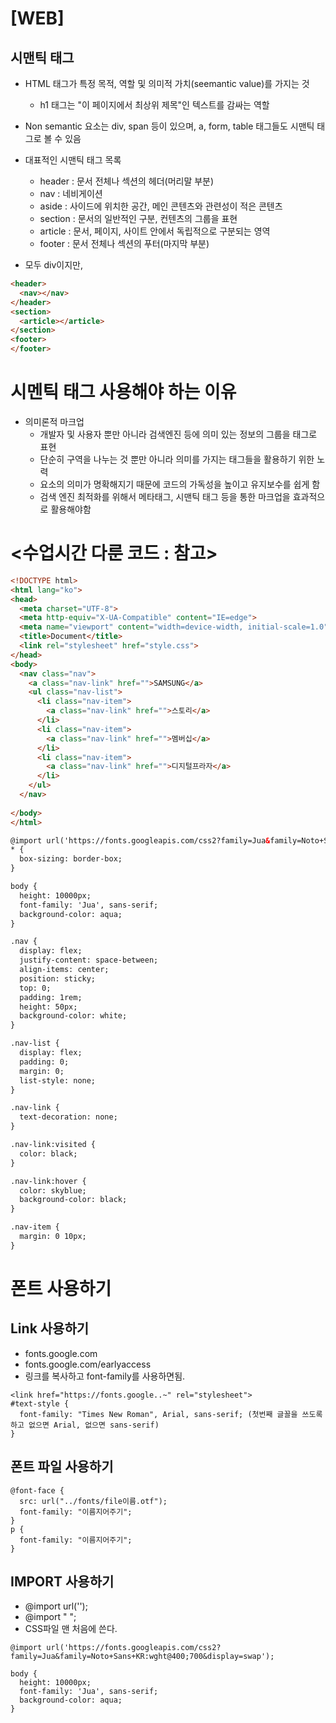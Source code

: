 # [WEB]

## 시맨틱 태그

- HTML 태그가 특정 목적, 역할 및 의미적 가치(seemantic value)를 가지는 것
  - h1 태그는 "이 페이지에서 최상위 제목"인 텍스트를 감싸는 역할 

- Non semantic 요소는 div, span 등이 있으며, a, form, table 태그들도 시맨틱 태그로 볼 수 있음
- 대표적인 시맨틱 태그 목록
  - header : 문서 전체나 섹션의 헤더(머리말 부분)
  - nav : 네비게이션
  - aside : 사이드에 위치한 공간, 메인 콘텐츠와 관련성이 적은 콘텐츠
  - section : 문서의 일반적인 구분, 컨텐츠의 그룹을 표현
  - article : 문서, 페이지, 사이트 안에서 독립적으로 구분되는 영역
  - footer : 문서 전체나 섹션의 푸터(마지막 부분)
- 모두 div이지만,

```html
<header>
  <nav></nav> 
</header>
<section>
  <article></article> 
</section>
<footer>
</footer>
```

# 시멘틱 태그 사용해야 하는 이유

- 의미론적 마크업
  - 개발자 및 사용자 뿐만 아니라 검색엔진 등에 의미 있는 정보의 그룹을 태그로 표현
  - 단순히 구역을 나누는 것 뿐만 아니라 의미를 가지는 태그들을 활용하기 위한 노력
  - 요소의 의미가 명확해지기 때문에 코드의 가독성을 높이고 유지보수를 쉽게 함
  - 검색 엔진 최적화를 위해서 메타태그, 시맨틱 태그 등을 통한 마크업을 효과적으로 활용해야함

# <수업시간 다룬 코드 : 참고>

```html
<!DOCTYPE html>
<html lang="ko">
<head>
  <meta charset="UTF-8">
  <meta http-equiv="X-UA-Compatible" content="IE=edge">
  <meta name="viewport" content="width=device-width, initial-scale=1.0">
  <title>Document</title>
  <link rel="stylesheet" href="style.css">
</head>
<body>
  <nav class="nav">
    <a class="nav-link" href="">SAMSUNG</a>
    <ul class="nav-list">
      <li class="nav-item">
        <a class="nav-link" href="">스토리</a>
      </li>
      <li class="nav-item">
        <a class="nav-link" href="">멤버십</a>
      </li>
      <li class="nav-item">
        <a class="nav-link" href="">디지털프라자</a>
      </li>
    </ul>
  </nav>
  
</body>
</html>

@import url('https://fonts.googleapis.com/css2?family=Jua&family=Noto+Sans+KR:wght@400;700&display=swap');
* {
  box-sizing: border-box;
}

body {
  height: 10000px;
  font-family: 'Jua', sans-serif;
  background-color: aqua;
}

.nav { 
  display: flex;
  justify-content: space-between;
  align-items: center;
  position: sticky;
  top: 0;
  padding: 1rem;
  height: 50px;
  background-color: white;
}

.nav-list {
  display: flex;
  padding: 0;
  margin: 0;
  list-style: none;
}

.nav-link {
  text-decoration: none;
}

.nav-link:visited {
  color: black;
}

.nav-link:hover {
  color: skyblue;
  background-color: black;
}

.nav-item {
  margin: 0 10px;
}
```

# 폰트 사용하기

## Link 사용하기

- fonts.google.com
- fonts.google.com/earlyaccess
- 링크를 복사하고 font-family를 사용하면됨.

```
<link href="https://fonts.google..~" rel="stylesheet">
#text-style {
  font-family: "Times New Roman", Arial, sans-serif; (첫번째 글꼴을 쓰도록 하고 없으면 Arial, 없으면 sans-serif)
}
```

## 폰트 파일 사용하기

```
@font-face {
  src: url("../fonts/file이름.otf");
  font-family: "이름지어주기";
}
p {
  font-family: "이름지어주기";
}
```

## IMPORT 사용하기

- @import url('');
- @import " ";
- CSS파일 맨 처음에 쓴다.

```
@import url('https://fonts.googleapis.com/css2?family=Jua&family=Noto+Sans+KR:wght@400;700&display=swap');

body {
  height: 10000px;
  font-family: 'Jua', sans-serif;
  background-color: aqua;
}
```